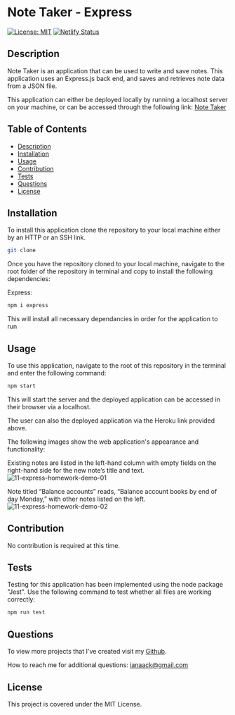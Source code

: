 # Note Taker - Express

[![License: MIT](https://img.shields.io/badge/License-MIT-yellow.svg)](https://opensource.org/licenses/MIT) [![Netlify Status](https://api.netlify.com/api/v1/badges/6e1ccdc5-d0b8-480f-9d3d-27af9539a175/deploy-status)](https://app.netlify.com/sites/ianaack-note-taker/deploys)

## Description

Note Taker is an application that can be used to write and save notes. This application uses an Express.js back end, and saves and retrieves note data from a JSON file.

This application can either be deployed locally by running a localhost server on your machine, or can be accessed through the following link:
[Note Taker](https://ianaack-note-taker.netlify.app/)

## Table of Contents

- [Description](#Description)
- [Installation](#Installation)
- [Usage](#Usage)
- [Contribution](#Contribution)
- [Tests](#Tests)
- [Questions](#Questions)
- [License](#License)

##

## Installation

To install this application clone the repository to your local machine either by an HTTP or an SSH link.

```bash
git clone
```

Once you have the repository cloned to your local machine, navigate to the root folder of the repository in terminal and copy to install the following dependencies:

Express:

```bash
npm i express
```

This will install all necessary dependancies in order for the application to run

## Usage

To use this application, navigate to the root of this repository in the terminal and enter the following command: 

```bash
npm start
```

This will start the server and the deployed application can be accessed in their browser via a localhost. 

The user can also the deployed application via the Heroku link provided above.

The following images show the web application's appearance and functionality:

Existing notes are listed in the left-hand column with empty fields on the right-hand side for the new note’s title and text.
![11-express-homework-demo-01](https://user-images.githubusercontent.com/47282257/165008942-e8faed7c-30bb-46e8-9f23-bbdfe3794201.png)

Note titled “Balance accounts” reads, “Balance account books by end of day Monday,” with other notes listed on the left.
![11-express-homework-demo-02](https://user-images.githubusercontent.com/47282257/165008953-42c48145-9104-4c44-9b54-2071359caca3.png)

## Contribution

No contribution is required at this time.

## Tests

Testing for this application has been implemented using the node package "Jest". 
Use the following command to test whether all files are working correctly:

```bash
npm run test
```

## Questions

To view more projects that I've created visit my [Github](#https://github.com/ianaack).

How to reach me for additional questions: ianaack@gmail.com

## License

This project is covered under the MIT License.
